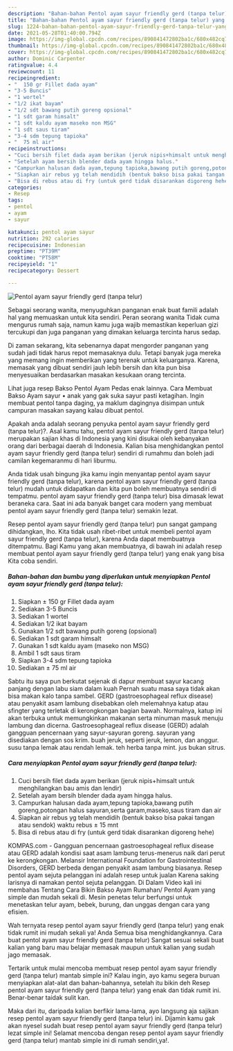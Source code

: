 ```yaml
---
description: "Bahan-bahan Pentol ayam sayur friendly gerd (tanpa telur) yang nikmat dan Mudah Dibuat"
title: "Bahan-bahan Pentol ayam sayur friendly gerd (tanpa telur) yang nikmat dan Mudah Dibuat"
slug: 1224-bahan-bahan-pentol-ayam-sayur-friendly-gerd-tanpa-telur-yang-nikmat-dan-mudah-dibuat
date: 2021-05-28T01:40:00.794Z
image: https://img-global.cpcdn.com/recipes/890841472802ba1c/680x482cq70/pentol-ayam-sayur-friendly-gerd-tanpa-telur-foto-resep-utama.jpg
thumbnail: https://img-global.cpcdn.com/recipes/890841472802ba1c/680x482cq70/pentol-ayam-sayur-friendly-gerd-tanpa-telur-foto-resep-utama.jpg
cover: https://img-global.cpcdn.com/recipes/890841472802ba1c/680x482cq70/pentol-ayam-sayur-friendly-gerd-tanpa-telur-foto-resep-utama.jpg
author: Dominic Carpenter
ratingvalue: 4.4
reviewcount: 11
recipeingredient:
- "  150 gr Fillet dada ayam"
- "3-5 Buncis"
- "1 wortel"
- "1/2 ikat bayam"
- "1/2 sdt bawang putih goreng opsional"
- "1 sdt garam himsalt"
- "1 sdt kaldu ayam maseko non MSG"
- "1 sdt saus tiram"
- "3-4 sdm tepung tapioka"
- "  75 ml air"
recipeinstructions:
- "Cuci bersih filet dada ayam berikan (jeruk nipis+himsalt untuk menghilangkan bau amis dan lendir)"
- "Setelah ayam bersih blender dada ayam hingga halus."
- "Campurkan halusan dada ayam,tepung tapioka,bawang putih goreng,potongan halus sayuran,serta garam,maseko,saus tiram dan air"
- "Siapkan air rebus yg telah mendidih (bentuk bakso bisa pakai tangan atau sendok) waktu rebus ± 15 mnt"
- "Bisa di rebus atau di fry (untuk gerd tidak disarankan digoreng hehe)"
categories:
- Resep
tags:
- pentol
- ayam
- sayur

katakunci: pentol ayam sayur 
nutrition: 292 calories
recipecuisine: Indonesian
preptime: "PT39M"
cooktime: "PT58M"
recipeyield: "1"
recipecategory: Dessert

---
```



![Pentol ayam sayur friendly gerd (tanpa telur)](https://img-global.cpcdn.com/recipes/890841472802ba1c/680x482cq70/pentol-ayam-sayur-friendly-gerd-tanpa-telur-foto-resep-utama.jpg)

Sebagai seorang wanita, menyuguhkan panganan enak buat famili adalah hal yang memuaskan untuk kita sendiri. Peran seorang  wanita Tidak cuma mengurus rumah saja, namun kamu juga wajib memastikan keperluan gizi tercukupi dan juga panganan yang dimakan keluarga tercinta harus sedap.

Di zaman  sekarang, kita sebenarnya dapat mengorder panganan yang sudah jadi tidak harus repot memasaknya dulu. Tetapi banyak juga mereka yang memang ingin memberikan yang terenak untuk keluarganya. Karena, memasak yang dibuat sendiri jauh lebih bersih dan kita pun bisa menyesuaikan berdasarkan masakan kesukaan orang tercinta. 

Lihat juga resep Bakso Pentol Ayam Pedas enak lainnya. Cara Membuat Bakso Ayam sayur • anak yang gak suka sayur pasti ketagihan. Ingin membuat pentol tanpa daging, ya maklum dagingnya disimpan untuk campuran masakan sayang kalau dibuat pentol.

Apakah anda adalah seorang penyuka pentol ayam sayur friendly gerd (tanpa telur)?. Asal kamu tahu, pentol ayam sayur friendly gerd (tanpa telur) merupakan sajian khas di Indonesia yang kini disukai oleh kebanyakan orang dari berbagai daerah di Indonesia. Kalian bisa menghidangkan pentol ayam sayur friendly gerd (tanpa telur) sendiri di rumahmu dan boleh jadi camilan kegemaranmu di hari liburmu.

Anda tidak usah bingung jika kamu ingin menyantap pentol ayam sayur friendly gerd (tanpa telur), karena pentol ayam sayur friendly gerd (tanpa telur) mudah untuk didapatkan dan kita pun boleh membuatnya sendiri di tempatmu. pentol ayam sayur friendly gerd (tanpa telur) bisa dimasak lewat beraneka cara. Saat ini ada banyak banget cara modern yang membuat pentol ayam sayur friendly gerd (tanpa telur) semakin lezat.

Resep pentol ayam sayur friendly gerd (tanpa telur) pun sangat gampang dihidangkan, lho. Kita tidak usah ribet-ribet untuk membeli pentol ayam sayur friendly gerd (tanpa telur), karena Anda dapat membuatnya ditempatmu. Bagi Kamu yang akan membuatnya, di bawah ini adalah resep membuat pentol ayam sayur friendly gerd (tanpa telur) yang enak yang bisa Kita coba sendiri.

<!--inarticleads1-->

##### Bahan-bahan dan bumbu yang diperlukan untuk menyiapkan Pentol ayam sayur friendly gerd (tanpa telur):

1. Siapkan  ± 150 gr Fillet dada ayam
1. Sediakan 3-5 Buncis
1. Sediakan 1 wortel
1. Sediakan 1/2 ikat bayam
1. Gunakan 1/2 sdt bawang putih goreng (opsional)
1. Sediakan 1 sdt garam himsalt
1. Gunakan 1 sdt kaldu ayam (maseko non MSG)
1. Ambil 1 sdt saus tiram
1. Siapkan 3-4 sdm tepung tapioka
1. Sediakan  ± 75 ml air


Sabtu itu saya pun berkutat sejenak di dapur membuat sayur kacang panjang dengan labu siam dalam kuah Pernah suatu masa saya tidak akan bisa makan kalo tanpa sambel. GERD (gastroesophageal reflux disease) atau penyakit asam lambung disebabkan oleh melemahnya katup atau sfingter yang terletak di kerongkongan bagian bawah. Normalnya, katup ini akan terbuka untuk memungkinkan makanan serta minuman masuk menuju lambung dan dicerna. Gastroesophageal reflux disease (GERD) adalah gangguan pencernaan yang sayur-sayuran goreng. sayuran yang disediakan dengan sos krim. buah jeruk, seperti jeruk, lemon, dan anggur. susu tanpa lemak atau rendah lemak. teh herba tanpa mint. jus bukan sitrus. 

<!--inarticleads2-->

##### Cara menyiapkan Pentol ayam sayur friendly gerd (tanpa telur):

1. Cuci bersih filet dada ayam berikan (jeruk nipis+himsalt untuk menghilangkan bau amis dan lendir)
1. Setelah ayam bersih blender dada ayam hingga halus.
1. Campurkan halusan dada ayam,tepung tapioka,bawang putih goreng,potongan halus sayuran,serta garam,maseko,saus tiram dan air
1. Siapkan air rebus yg telah mendidih (bentuk bakso bisa pakai tangan atau sendok) waktu rebus ± 15 mnt
1. Bisa di rebus atau di fry (untuk gerd tidak disarankan digoreng hehe)


KOMPAS.com - Gangguan pencernaan gastroesophageal reflux disease atau GERD adalah kondisi saat asam lambung terus-menerus naik dari perut ke kerongkongan. Melansir International Foundation for Gastrointestinal Disorders, GERD berbeda dengan penyakit asam lambung biasanya. Resep pentol ayam sejuta pelanggan ini adalah resep untuk jualan Karena saking larisnya di namakan pentol sejuta pelanggan. Di Dalam Video kali ini membahas Tentang Cara Bikin Bakso Ayam Rumahan/ Pentol Ayam yang simple dan mudah sekali di. Mesin penetas telur berfungsi untuk menetaskan telur ayam, bebek, burung, dan unggas dengan cara yang efisien. 

Wah ternyata resep pentol ayam sayur friendly gerd (tanpa telur) yang enak tidak rumit ini mudah sekali ya! Anda Semua bisa menghidangkannya. Cara buat pentol ayam sayur friendly gerd (tanpa telur) Sangat sesuai sekali buat kalian yang baru mau belajar memasak maupun untuk kalian yang sudah jago memasak.

Tertarik untuk mulai mencoba membuat resep pentol ayam sayur friendly gerd (tanpa telur) mantab simple ini? Kalau ingin, ayo kamu segera buruan menyiapkan alat-alat dan bahan-bahannya, setelah itu bikin deh Resep pentol ayam sayur friendly gerd (tanpa telur) yang enak dan tidak rumit ini. Benar-benar taidak sulit kan. 

Maka dari itu, daripada kalian berfikir lama-lama, ayo langsung aja sajikan resep pentol ayam sayur friendly gerd (tanpa telur) ini. Dijamin kamu gak akan nyesel sudah buat resep pentol ayam sayur friendly gerd (tanpa telur) lezat simple ini! Selamat mencoba dengan resep pentol ayam sayur friendly gerd (tanpa telur) mantab simple ini di rumah sendiri,ya!.

